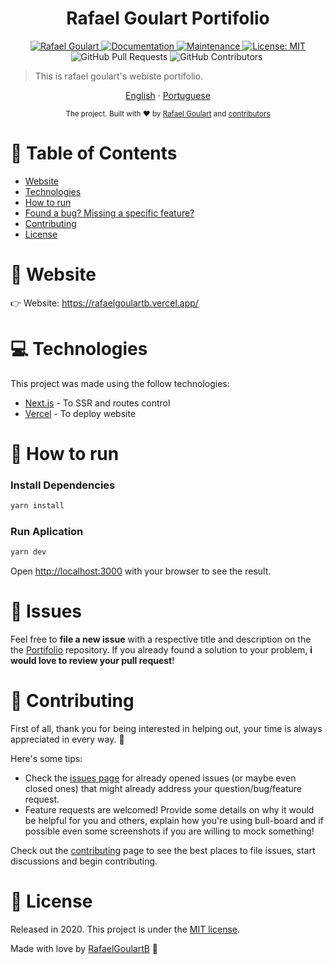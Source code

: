 <h1 align="center">Rafael Goulart Portifolio</h1>

<p align="center">	
   <a href="https://www.linkedin.com/in/rafael-goulartb/">
      <img alt="Rafael Goulart" src="https://img.shields.io/badge/-RafaelGoulartB-03B0E8?style=flat&logo=Linkedin&logoColor=white" />
   </a>
  <a href="https://github.com/RafaelGoulartB/rafaelgoulartb.github.io#readme">
    <img alt="Documentation" src="https://img.shields.io/badge/documentation-yes-03B0E8.svg" target="_blank" />
  </a>
  <a href="https://github.com/RafaelGoulartB/rafaelgoulartb.github.io/graphs/commit-activity">
    <img alt="Maintenance" src="https://img.shields.io/badge/Maintained%3F-yes-03B0E8.svg" target="_blank" />
  </a>
  <a href="https://github.com/RafaelGoulartB/rafaelgoulartb.github.io/blob/master/LICENSE">
    <img alt="License: MIT" src="https://img.shields.io/badge/License-MIT-03B0E8.svg" target="_blank" />
  </a>
  <img alt="GitHub Pull Requests" src="https://img.shields.io/github/issues-pr/RafaelGoulartB/rafaelgoulartb.github.io?color=03B0E8" />
  <img alt="GitHub Contributors" src="https://img.shields.io/github/contributors/RafaelGoulartB/rafaelgoulartb.github.io?color=03B0E8" />
  <img alt="" src="https://img.shields.io/github/repo-size/RafaelGoulartB/rafaelgoulartb.github.io?color=03B0E8" />
</p>

> This is rafael goulart's webiste portifolio.

<p align="center">
    <a href="README.md">English</a>
    ·
    <a href="README-pt.md">Portuguese</a>
 </p>

<div align="center">
  <sub>The project. Built with ❤︎ by
    <a href="https://github.com/RafaelGoulartB">Rafael Goulart</a> and
    <a href="https://github.com/RafaelGoulartB/rafaelgoulartb.github.io/graphs/contributors">
      contributors
    </a>
  </sub>
</div>

# :pushpin: Table of Contents

* [Website](#eyes-website)
* [Technologies](#computer-technologies)
* [How to run](#construction_worker-how-to-run)
* [Found a bug? Missing a specific feature?](#bug-issues)
* [Contributing](#tada-contributing)
* [License](#closed_book-license)


# :eyes: Website
👉  Website: https://rafaelgoulartb.vercel.app/

# :computer: Technologies
This project was made using the follow technologies:

* [Next.js](https://nextjs.org/) - To SSR and routes control     
* [Vercel](https://vercel.com/) - To deploy website     

# :construction_worker: How to run
### Install Dependencies
```bash
yarn install
```
### Run Aplication
```bash 
yarn dev 
```

Open [http://localhost:3000](http://localhost:3000) with your browser to see the result.
<br>

# :bug: Issues

Feel free to **file a new issue** with a respective title and description on the the [Portifolio](https://github.com/RafaelGoulartB/rafaelgoulartb.github.io/issues) repository. If you already found a solution to your problem, **i would love to review your pull request**!

# :tada: Contributing
First of all, thank you for being interested in helping out, your time is always appreciated in every way. :100:

Here's some tips:

* Check the [issues page](https://github.com/RafaelGoulartB/rafaelgoulartb.github.io/issues) for already opened issues (or maybe even closed ones) that might already address your question/bug/feature request.
* Feature requests are welcomed! Provide some details on why it would be helpful for you and others, explain how you're using bull-board and if possible even some screenshots if you are willing to mock something!

Check out the [contributing](./CONTRIBUTING.md) page to see the best places to file issues, start discussions and begin contributing.

# :closed_book: License

Released in 2020.
This project is under the [MIT license](./LICENSE).

Made with love by [RafaelGoulartB](https://github.com/RafaelGoulartB) 🚀
